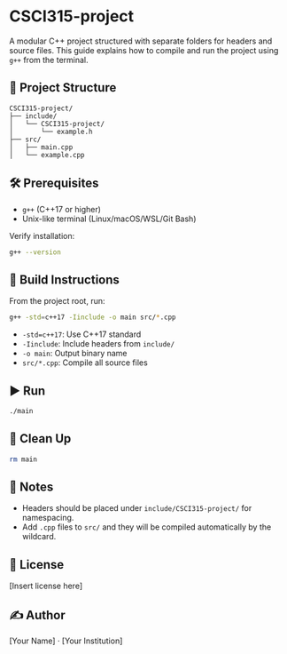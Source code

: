 # CSCI315-project

A modular C++ project structured with separate folders for headers and source files. This guide explains how to compile and run the project using `g++` from the terminal.

## 📁 Project Structure

```
CSCI315-project/
├── include/
│   └── CSCI315-project/
│       └── example.h
├── src/
│   ├── main.cpp
│   └── example.cpp
```

## 🛠 Prerequisites

- `g++` (C++17 or higher)
- Unix-like terminal (Linux/macOS/WSL/Git Bash)

Verify installation:

```bash
g++ --version
```

## 🚧 Build Instructions

From the project root, run:

```bash
g++ -std=c++17 -Iinclude -o main src/*.cpp
```

- `-std=c++17`: Use C++17 standard  
- `-Iinclude`: Include headers from `include/`  
- `-o main`: Output binary name  
- `src/*.cpp`: Compile all source files  

## ▶️ Run

```bash
./main
```

## 🧹 Clean Up

```bash
rm main
```

## 📝 Notes

- Headers should be placed under `include/CSCI315-project/` for namespacing.
- Add `.cpp` files to `src/` and they will be compiled automatically by the wildcard.

## 📄 License

[Insert license here]

## ✍️ Author

[Your Name] · [Your Institution]